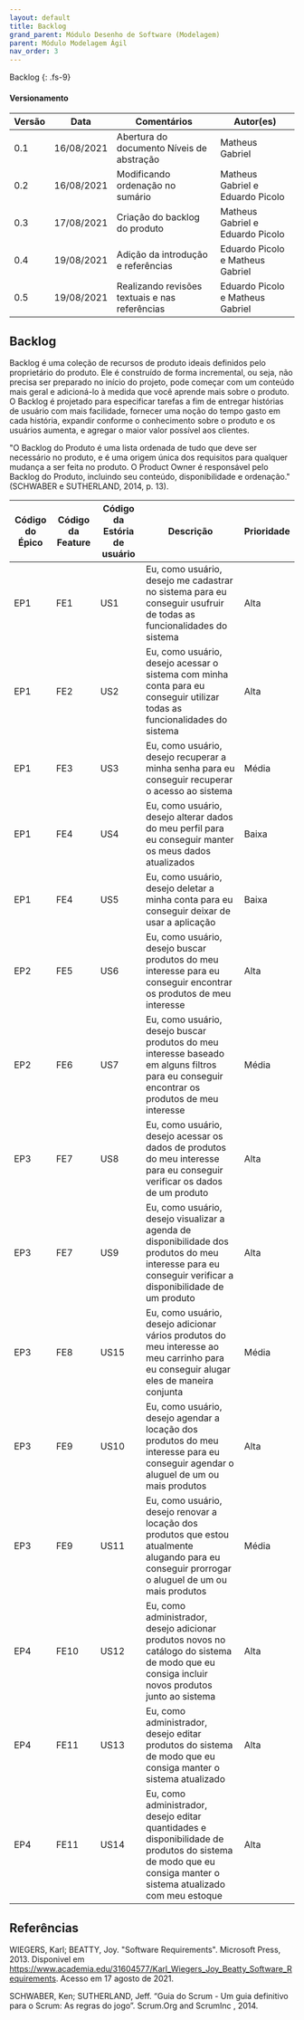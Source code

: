 ```yaml
---
layout: default
title: Backlog
grand_parent: Módulo Desenho de Software (Modelagem)
parent: Módulo Modelagem Ágil
nav_order: 3
---
```


Backlog
{: .fs-9}

#### Versionamento

| Versão | Data       | Comentários                   | Autor(es)                                      |
| ------ | ---------- | ----------------------------- | ---------------------------------------------- |
| 0.1    | 16/08/2021 | Abertura do documento Níveis de abstração    | Matheus Gabriel |
| 0.2    | 16/08/2021 | Modificando ordenação no sumário    | Matheus Gabriel e Eduardo Picolo |
| 0.3    | 17/08/2021 | Criação do backlog do produto    | Matheus Gabriel e Eduardo Picolo |
| 0.4    | 19/08/2021 | Adição da introdução e referências    | Eduardo Picolo e Matheus Gabriel  |
| 0.5    | 19/08/2021 | Realizando revisões textuais e nas referências    | Eduardo Picolo e Matheus Gabriel  |

## Backlog

Backlog é uma coleção de recursos de produto ideais definidos pelo proprietário do produto. Ele é construído de forma incremental, ou seja, não precisa ser preparado no início do projeto, pode começar com um conteúdo mais geral e adicioná-lo à medida que você aprende mais sobre o produto. O Backlog é projetado para especificar tarefas a fim de entregar histórias de usuário com mais facilidade, fornecer uma noção do tempo gasto em cada história, expandir conforme o conhecimento sobre o produto e os usuários aumenta, e agregar o maior valor possível aos clientes.

"O Backlog do Produto é uma lista ordenada de tudo que deve ser necessário no produto, e é uma origem única dos requisitos para qualquer mudança a ser feita no produto. O Product Owner é responsável pelo Backlog do Produto, incluindo seu conteúdo, disponibilidade e ordenação." (SCHWABER e SUTHERLAND, 2014, p. 13).

| Código do Épico | Código da Feature | Código da Estória de usuário | Descrição | Prioridade |
|--|--|--|--|--|
| EP1 | FE1 | US1 | Eu, como usuário, desejo me cadastrar no sistema para eu conseguir usufruir de todas as funcionalidades do sistema | Alta |
| EP1 | FE2 | US2 | Eu, como usuário, desejo acessar o sistema com minha conta para eu conseguir utilizar todas as funcionalidades do sistema | Alta |
| EP1 | FE3 | US3 | Eu, como usuário, desejo recuperar a minha senha para eu conseguir recuperar o acesso ao sistema | Média |
| EP1 | FE4 | US4 | Eu, como usuário, desejo alterar dados do meu perfil para eu conseguir manter os meus dados atualizados | Baixa |
| EP1 | FE4 | US5 | Eu, como usuário, desejo deletar a minha conta para eu conseguir deixar de usar a aplicação | Baixa |
| EP2 | FE5 | US6 | Eu, como usuário, desejo buscar produtos do meu interesse para eu conseguir encontrar os produtos de meu interesse | Alta |
| EP2 | FE6 | US7 | Eu, como usuário, desejo buscar produtos do meu interesse baseado em alguns filtros para eu conseguir encontrar os produtos de meu interesse | Média |
| EP3 | FE7 | US8 | Eu, como usuário, desejo acessar os dados de produtos do meu interesse para eu conseguir verificar os dados de um produto | Alta |
| EP3 | FE7 | US9 | Eu, como usuário, desejo visualizar a agenda de disponibilidade dos produtos do meu interesse para eu conseguir verificar a disponibilidade de um produto | Alta |
| EP3 | FE8 | US15 | Eu, como usuário, desejo adicionar vários produtos do meu interesse ao meu carrinho para eu conseguir alugar eles de maneira conjunta | Média |
| EP3 | FE9 | US10 | Eu, como usuário, desejo agendar a locação dos produtos do meu interesse para eu conseguir agendar o aluguel de um ou mais produtos | Alta |
| EP3 | FE9 | US11 | Eu, como usuário, desejo renovar a locação dos produtos que estou atualmente alugando para eu conseguir prorrogar o aluguel de um ou mais produtos | Média |
| EP4 | FE10 | US12 | Eu, como administrador, desejo adicionar produtos novos no catálogo do sistema de modo que eu consiga incluir novos produtos junto ao sistema | Alta |
| EP4 | FE11 | US13 | Eu, como administrador, desejo editar produtos do sistema de modo que eu consiga manter o sistema atualizado | Alta |
| EP4 | FE11 | US14 | Eu, como administrador, desejo editar quantidades e disponibilidade de produtos do sistema de modo que eu consiga manter o sistema atualizado com meu estoque | Alta |

## Referências

WIEGERS, Karl; BEATTY, Joy. "Software Requirements". Microsoft Press, 2013. Disponivel em https://www.academia.edu/31604577/Karl_Wiegers_Joy_Beatty_Software_Requirements. Acesso em 17 agosto de 2021.

SCHWABER, Ken; SUTHERLAND, Jeff. “Guia do Scrum - Um guia definitivo para o Scrum: As regras do jogo”. Scrum.Org and ScrumInc , 2014.
